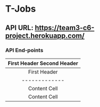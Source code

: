 # T-Jobs
## API URL: https://team3-c6-project.herokuapp.com/  
### API End-points

| First Header    Second Header |
|                         :---: |
| First Header  | Second Header |
| ------------- | ------------- |
| Content Cell  | Content Cell  |
| Content Cell  | Content Cell  |

